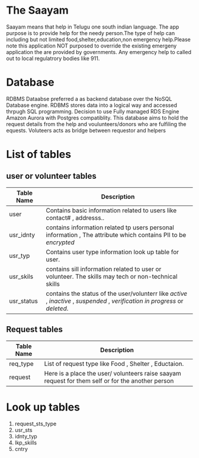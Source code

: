 
# The Saayam
<p>
Saayam means that help in Telugu one south indian language. The app purpose is to provide help for the needy person.The type of help can including but not limited food,shelter,education,non emergency help.Please note this application NOT purposed to override the existing emergeny application the are provided by governments. Any emergency help to called out to local regulatrory bodies like 911. </p>

# Database 
 <p> RDBMS Dataabse preferred a as backend database over the NoSQL Database engine.
 RDBMS stores data into a logical way and accessed thrpugh SQL programming. 
 Decision to use Fully managed RDS Engine Amazon Aurora with Postgres compatiblity.
 This database aims to hold the request details from the help and voulunteers/donors who are fulfiling the equests. Voluteers acts as bridge between requestor and helpers </p>
 
 # List of tables 
 ## user or volunteer tables
   | Table Name | Description | 
   | ---------- | ----------- |
   | user | Contains basic information related to users like contact# , addresss.. | 
   | usr_idnty | contains information related tp users personal information , The attribute which contains PII to be *encrypted* |
   | usr_typ | Contains user type information look up table for user. |
   | usr_skils | contains sill information related to user or volunteer. The skills may tech or non-technical skills |
   | usr_status | contains the status of the user/volunterr like *active* , *inactive* , *suspended* , *verification in progress* or *deleted*. |


 ## Request tables
 | Table Name | Description | 
   | ---------- | ----------- |
   | req_type |    List of request type like Food , Shelter , Eductaion. |
   | request  | Here is a place the user/ volunteers raise saayam request for them self or for the another person | 
      
      

 # Look up tables
 1. request_sts_type
 2. usr_sts
 3. idnty_typ
 4. lkp_skills
 5. cntry 
  
 

  
 
 
